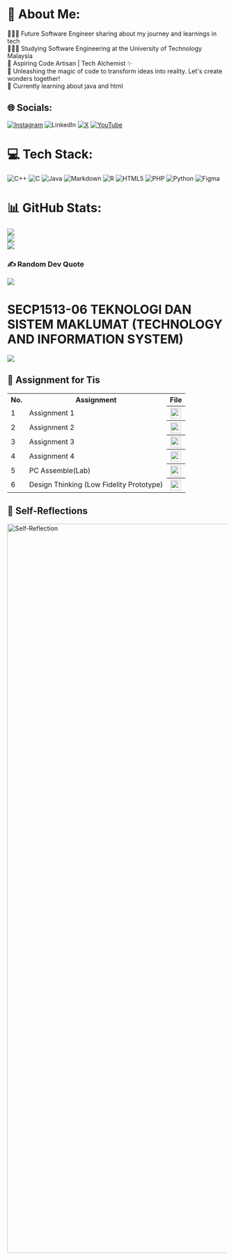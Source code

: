 # 💫 About Me:
👩🏻‍💻 Future Software Engineer sharing about my journey and learnings in tech<br>👩🏻‍🎓 Studying Software Engineering at the University of Technology Malaysia <br>🚀 Aspiring Code Artisan | Tech Alchemist ✨<br>🌈 Unleashing the magic of code to transform ideas into reality. Let's create wonders together!<br>💭 Currently learning about java and html


## 🌐 Socials:
[![Instagram](https://img.shields.io/badge/Instagram-%23E4405F.svg?logo=Instagram&logoColor=white)](https://instagram.com/shubei_99) ![LinkedIn](https://img.shields.io/badge/LinkedIn-%230077B5.svg?logo=linkedin&logoColor=white) [![X](https://img.shields.io/badge/X-black.svg?logo=X&logoColor=white)](https://x.com/02_bei) [![YouTube](https://img.shields.io/badge/YouTube-%23FF0000.svg?logo=YouTube&logoColor=white)](https://youtube.com/@user-zp5oy3rw7t) 

# 💻 Tech Stack:
![C++](https://img.shields.io/badge/c++-%2300599C.svg?style=for-the-badge&logo=c%2B%2B&logoColor=white) ![C](https://img.shields.io/badge/c-%2300599C.svg?style=for-the-badge&logo=c&logoColor=white) ![Java](https://img.shields.io/badge/java-%23ED8B00.svg?style=for-the-badge&logo=openjdk&logoColor=white) ![Markdown](https://img.shields.io/badge/markdown-%23000000.svg?style=for-the-badge&logo=markdown&logoColor=white) ![R](https://img.shields.io/badge/r-%23276DC3.svg?style=for-the-badge&logo=r&logoColor=white) ![HTML5](https://img.shields.io/badge/html5-%23E34F26.svg?style=for-the-badge&logo=html5&logoColor=white) ![PHP](https://img.shields.io/badge/php-%23777BB4.svg?style=for-the-badge&logo=php&logoColor=white) ![Python](https://img.shields.io/badge/python-3670A0?style=for-the-badge&logo=python&logoColor=ffdd54) ![Figma](https://img.shields.io/badge/figma-%23F24E1E.svg?style=for-the-badge&logo=figma&logoColor=white)
# 📊 GitHub Stats:
![](https://github-readme-stats.vercel.app/api?username=lewshubei&theme=synthwave&hide_border=false&include_all_commits=true&count_private=false)<br/>
![](https://github-readme-streak-stats.herokuapp.com/?user=lewshubei&theme=synthwave&hide_border=false)<br/>
![](https://github-readme-stats.vercel.app/api/top-langs/?username=lewshubei&theme=synthwave&hide_border=false&include_all_commits=true&count_private=false&layout=compact)

### ✍️ Random Dev Quote
![](https://quotes-github-readme.vercel.app/api?type=horizontal&theme=radical)


# SECP1513-06 TEKNOLOGI DAN SISTEM MAKLUMAT (TECHNOLOGY AND INFORMATION SYSTEM)
![](https://marvel-b1-cdn.bc0a.com/f00000000100045/www.elmhurst.edu/wp-content/uploads/2018/12/computer-information-systems-vs-information-technology-illustration.jpg)
## **📖 Assignment for Tis**
<table>
  <tr>
    <th>No.</th>
    <th>Assignment</th>
    <th>File</th>
  </tr>
  <tr>
    <td>1</td>
    <td>Assignment 1</td>
    <th><a href="TIS assignment/Assignment 1 (Group 2).pdf" ><img src="https://cdn-icons-png.flaticon.com/512/2246/2246713.png" width="24px" height="24px" ></a></th>
  </tr>
  <tr>
    <td>2</td>
    <td>Assignment 2</td>
    <th><a href="TIS assignment/Assignment2 - Group2.pdf" ><img src="https://cdn-icons-png.flaticon.com/512/2246/2246713.png" width="24px" height="24px" ></a></th>
  </tr>
  <tr>
    <td>3</td>
    <td>Assignment 3</td>
    <th><a href="TIS assignment/Assignment 3 (Group 2) .pdf" ><img src="https://cdn-icons-png.flaticon.com/512/2246/2246713.png" width="24px" height="24px" ></a></th>
  </tr>
  <tr>
    <td>4</td>
    <td>Assignment 4</td>
    <th><a href="TIS assignment/Assignment 4 - Group2 .pdf" ><img src="https://cdn-icons-png.flaticon.com/512/2246/2246713.png" width="24px" height="24px" ></a></th>
  </tr>
  <tr>
    <td>5</td>
    <td>PC Assemble(Lab)</td>
    <th><a href="TIS assignment/PC Assemble(Lab).pdf" ><img src="https://cdn-icons-png.flaticon.com/512/2246/2246713.png" width="24px" height="24px" ></a></th>
  </tr>
  <tr>
    <td>6</td>
    <td>Design Thinking (Low Fidelity Prototype)</td>
    <th><a href="TIS assignment/TIS - Design Thinking（Group 2 -JellyBean）.pdf" ><img src="https://cdn-icons-png.flaticon.com/512/2246/2246713.png" width="24px" height="24px" ></a></th>
  </tr>
</table>


## **🤔 Self-Reflections**
<img width="1671" alt="Self-Reflection" src="https://github.com/lewshubei/lewshubei/assets/148427985/db9b796a-bd54-4604-8a92-958ec71ada18">






<!-- Proudly created with GPRM ( https://gprm.itsvg.in ) -->
